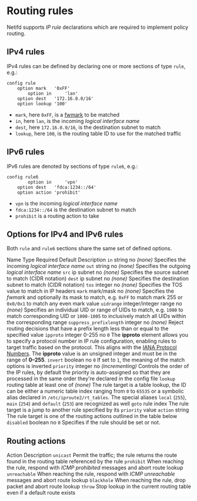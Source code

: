 # Routing rules

Netifd supports *IP rule* declarations which are required to implement policy routing.

## IPv4 rules

IPv4 rules can be defined by declaring one or more sections of type `rule`, e.g.:

```
config rule
	option mark   '0xFF'
        option in     'lan'
	option dest   '172.16.0.0/16'
	option lookup '100'
```

- `mark`, here `0xFF`, is a [fwmark](http://www.tldp.org/HOWTO/Adv-Routing-HOWTO/lartc.netfilter.html "http://www.tldp.org/HOWTO/Adv-Routing-HOWTO/lartc.netfilter.html") to be matched
- `in`, here `lan`, is the incoming *logical interface name*
- `dest`, here `172.16.0.0/16`, is the destination subnet to match
- `lookup`, here `100`, is the routing table ID to use for the matched traffic

## IPv6 rules

IPv6 rules are denoted by sections of type `rule6`, e.g.:

```
config rule6
        option in     'vpn'
	option dest   'fdca:1234::/64'
	option action 'prohibit'
```

- `vpn` is the incoming *logical interface name*
- `fdca:1234::/64` is the destination subnet to match
- `prohibit` is a routing action to take

## Options for IPv4 and IPv6 rules

Both `rule` and `rule6` sections share the same set of defined options.

Name Type Required Default Description `in` string no *(none)* Specifies the incoming *logical interface name* `out` string no *(none)* Specifies the outgoing *logical interface name* `src` ip subnet no *(none)* Specifies the source subnet to match (CIDR notation) `dest` ip subnet no *(none)* Specifies the destination subnet to match (CIDR notation) `tos` integer no *(none)* Specifies the TOS value to match in IP headers `mark` mark/mask no *(none)* Specifies the *fwmark* and optionally its mask to match, e.g. `0xFF` to match mark 255 or `0x0/0x1` to match any even mark value `uidrange` integer/integer range no *(none)* Specifies an individual UID or range of UIDs to match, e.g. `1000` to match corresponding UID or `1000-1005` to inclusively match all UIDs within the corresponding range `suppress_prefixlength` integer no *(none)* Reject routing decisions that have a prefix length less than or equal to the specified value `ipproto` integer 0-255 no `0` The **ipproto** element allows you to specify a protocol number in IP rule configuration, enabling rules to target traffic based on the protocol. This aligns with the [IANA Protocol Numbers](https://www.iana.org/assignments/protocol-numbers/protocol-numbers.xhtml "https://www.iana.org/assignments/protocol-numbers/protocol-numbers.xhtml"). The **ipproto** value is an unsigned integer and must be in the range of **0–255**. `invert` boolean no `0` If set to `1`, the meaning of the match options is inverted `priority` integer no *(incrementing)* Controls the order of the IP rules, by default the priority is auto-assigned so that they are processed in the same order they're declared in the config file `lookup` routing table at least one of *(none)* The rule target is a table lookup, the ID can be either a numeric table index ranging from `0` to `65535` or a symbolic alias declared in `/etc/iproute2/rt_tables`. The special aliases `local` (`255`), `main` (`254`) and `default` (`253`) are recognized as well `goto` rule index The rule target is a jump to another rule specified by its `priority` value `action` string The rule target is one of the routing actions outlined in the table below `disabled` boolean no `0` Specifies if the rule should be set or not.

## Routing actions

Action Description `unicast` Permit the traffic; the rule returns the route found in the routing table referenced by the rule `prohibit` When reaching the rule, respond with *ICMP prohibited* messages and abort route lookup `unreachable` When reaching the rule, respond with *ICMP unreachable* messages and abort route lookup `blackhole` When reaching the rule, drop packet and abort route lookup `throw` Stop lookup in the current routing table even if a default route exists
